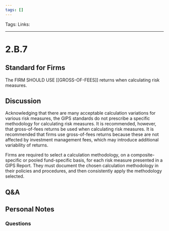 ```yaml
---
tags: []
---
```

Tags: 
Links: 
___
# 2.B.7
## Standard for Firms
The FIRM SHOULD USE [[GROSS-OF-FEES]] returns when calculating risk measures.
## Discussion
Acknowledging that there are many acceptable calculation variations for various risk measures, the GIPS standards do not prescribe a specific methodology for calculating risk measures. It is recommended, however, that gross-of-fees returns be used when calculating risk measures. It is recommended that firms use gross-of-fees returns because these are not affected by investment management fees, which may introduce additional variability of returns.

Firms are required to select a calculation methodology, on a composite-specific or pooled fund-specific basis, for each risk measure presented in a GIPS Report. They must document the chosen calculation methodology in their policies and procedures, and then consistently apply the methodology selected.
## Q&A

## Personal Notes

### Questions